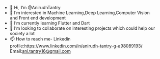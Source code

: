 - 👋 Hi, I’m @AnirudhTantry
- 👀 I’m interested in Machine Learning,Deep Learning,Computer Vision and Front end development
- 🌱 I’m currently learning Flutter and Dart
- 💞️ I’m looking to collaborate on interesting projects which could help our society a lot
- 📫 How to reach me- Linkedin profile:https://www.linkedin.com/in/anirudh-tantry-g-a98089193/
                       Email:ani.tantry16@gmail.com

<!---
AnirudhTantry/AnirudhTantry is a ✨ special ✨ repository because its `README.md` (this file) appears on your GitHub profile.
You can click the Preview link to take a look at your changes.
--->
